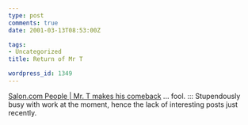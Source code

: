 ```yaml
---
type: post
comments: true
date: 2001-03-13T08:53:00Z

tags:
- Uncategorized
title: Return of Mr T

wordpress_id: 1349
---
```


[Salon.com People | Mr. T makes his comeback](http://www.salon.com/people/wire/2001/03/12/tureaud/index.html) ... fool. ::: Stupendously busy with work at the moment, hence the lack of interesting posts just recently. 
